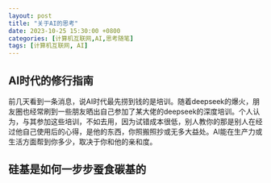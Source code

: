 ```yaml
---
layout: post
title: "关于AI的思考"
date: 2023-10-25 15:30:00 +0800
categories: [计算机互联网,AI,思考随笔]
tags: [计算机互联网, AI]
---
```

## AI时代的修行指南

前几天看到一条消息，说AI时代最先捞到钱的是培训。随着deepseek的爆火，朋友圈也经常刷到一些朋友晒出自己参加了某大佬的deepseek的深度培训。个人认为，与其参加这些培训，不如去用，因为试错成本很低，别人教你的那是别人在经过他自己使用后的心得，是他的东西，你照搬照抄或无多大益处。AI能在生产力或生活方面帮到你多少，取决于你和他的亲和度。

## 硅基是如何一步步蚕食碳基的

